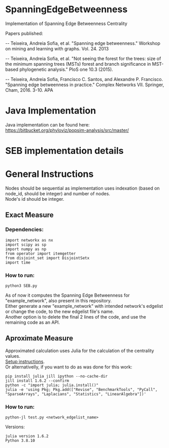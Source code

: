 # SpanningEdgeBetweenness
Implementation of Spanning Edge Betweenness Centrality 

Papers published:

-- Teixeira, Andreia Sofia, et al. "Spanning edge betweenness." Workshop on mining and learning with graphs. Vol. 24. 2013

-- Teixeira, Andreia Sofia, et al. "Not seeing the forest for the trees: size of the minimum spanning trees (MSTs) forest and branch significance in MST-based phylogenetic analysis." PloS one 10.3 (2015).

-- Teixeira, Andreia Sofia, Francisco C. Santos, and Alexandre P. Francisco. "Spanning edge betweenness in practice." Complex Networks VII. Springer, Cham, 2016. 3-10.
APA	

# Java Implementation
Java implementation can be found here: https://bitbucket.org/phyloviz/popsim-analysis/src/master/


# SEB implementation details

# General Instructions

Nodes should be sequential as implementation uses indexation (based on node_id, should be integer) and number of nodes.  
Node's id should be integer.

## Exact Measure

### Dependencies:
```
import networkx as nx  
import scipy as sp  
import numpy as np  
from operator import itemgetter  
from disjoint_set import DisjointSetx  
import time  
```

### How to run:

```
python3 SEB.py
```

As of now it computes the Spanning Edge Betweenness for "example_network", also present in this repository.  
Either generate a new "example_network" with intended network's edgelist or change the code, to the new edgelist file's name.  
Another option is to delete the final 2 lines of the code, and use the remaining code as an API.


## Aproximate Measure

Approximated calculation uses Julia for the calculation of the centrality values.  
[Setup instructions](https://www.peterbaumgartner.com/blog/incorporating-julia-into-python-programs/).  
Or alternativelly, if you want to do as was done for this work:
```
pip install julia jill ipython --no-cache-dir
jill install 1.6.2 --confirm
python -c "import julia; julia.install()"
julia -e 'using Pkg; Pkg.add(["Revise", "BenchmarkTools", "PyCall", "SparseArrays", "Laplacians", "Statistics", "LinearAlgebra"])'
```

### How to run:
```
python-jl test.py <network_edgelist_name>
```

Versions:
```
julia version 1.6.2
Python 3.8.10
```
